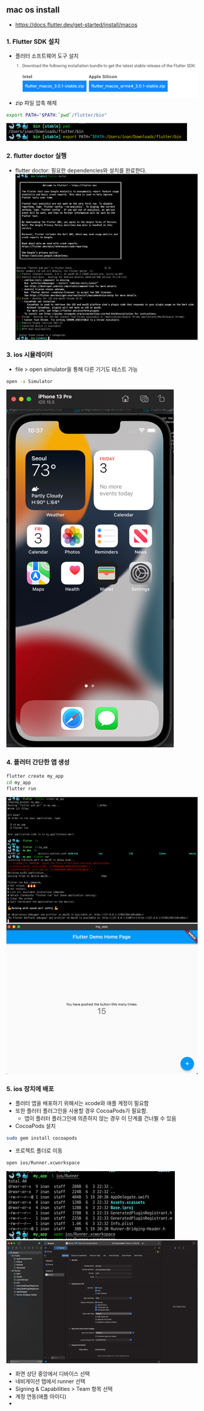 ## mac os install
- https://docs.flutter.dev/get-started/install/macos

### 1. Flutter SDK 설치
- 플러터 소프트웨어 도구 설치
![](resource/flutter_sdk.png)
- zip 파일 압축 해제
~~~bash
export PATH="$PATH:`pwd`/flutter/bin"
~~~
![](resource/pwd.png)


### 2. flutter doctor 실행
- flutter doctor: 필요한 dependencies와 설치를 완료한다.
![](resource/run_flutter_doctor.png)

### 3. ios 시뮬레이터
- file > open simulator을 통해 다른 기기도 테스트 가능
~~~bash
open -a Simulator
~~~
![](resource/ios_simulator.png)

### 4. 플러터 간단한 앱 생성
~~~bash
flutter create my_app
cd my_app
flutter run
~~~
![](resource/flutter_simple_app.png)
![](resource/myapp.png)

### 5. ios 장치에 배포
- 플러터 앱을 배포하기 위해서는 xcode와 애플 계정이 필요함
- 또한 플러터 플러그인을 사용할 경우 CocoaPods가 필요함.
  - 앱이 플러터 플러그인에 의존하지 않는 경우 이 단계를 건너뛸 수 있음
- CocoaPods 설치
~~~bash
sudo gem install cocoapods
~~~

- 프로젝트 폴더로 이동
~~~bash
open ios/Runner.xcworkspace
~~~
![](resource/open_ios_runner.png)
![](resource/ios_runner.png)
- 화면 상단 중앙에서 디바이스 선택
- 네비게이션 탭에서 runner 선택
- Signing & Capabilities > Team 항목 선택
- 계정 연동(애플 아이디)
- 